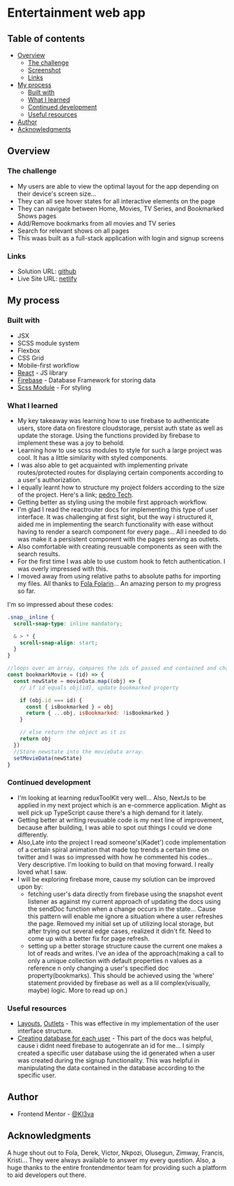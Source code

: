 # Entertainment web app

## Table of contents

- [Overview](#overview)
  - [The challenge](#the-challenge)
  - [Screenshot](#screenshot)
  - [Links](#links)
- [My process](#my-process)
  - [Built with](#built-with)
  - [What I learned](#what-i-learned)
  - [Continued development](#continued-development)
  - [Useful resources](#useful-resources)
- [Author](#author)
- [Acknowledgments](#acknowledgments)

## Overview

### The challenge

- My users are able to view the optimal layout for the app depending on their device's screen size...
- They can all see hover states for all interactive elements on the page
- They can navigate between Home, Movies, TV Series, and Bookmarked Shows pages
- Add/Remove bookmarks from all movies and TV series
- Search for relevant shows on all pages
- This waas built as a full-stack application with login and signup screens

### Links

- Solution URL: [github](https://github.com/Kl3va/Entertainment-web-app)
- Live Site URL: [netlify](https://entertainment-mini-app.netlify.app/)

## My process

### Built with

- JSX
- SCSS module system
- Flexbox
- CSS Grid
- Mobile-first workflow
- [React](https://reactjs.org/) - JS library
- [Firebase](https://firebase.google.com/) - Database Framework for storing data
- [Scss Module](https://sass-lang.com) - For styling

### What I learned

- My key takeaway was learning how to use firebase to authenticate users, store data on firestore cloudstorage, persist auth state as well as update the storage. Using the functions provided by firebase to implement these was a joy to behold.
- Learning how to use scss modules to style for such a large project was cool. It has a little similarity with styled components.
- I was also able to get acquainted with implementing private routes/protected routes for displaying certain components according to a user's authorization.
- I equally learnt how to structure my project folders according to the size of the project. Here's a link; [pedro Tech](https://www.youtube.com/watch?v=XEO3mFvrDx0&t=702s).
- Getting better as styling using the mobile first approach workflow.
- I'm glad I read the reactrouter docs for implementing this type of user interface. It was challenging at first sight, but the way i structured it, aided me in implementing the search functionality with ease without having to render a search component for every page... All i needed to do was make it a persistent component with the pages serving as outlets.
- Also comfortable with creating reusuable components as seen with the search results.
- For the first time I was able to use custom hook to fetch authentication. I was overly impressed with this.
- I moved away from using relative paths to absolute paths for importing my files. All thanks to [Fola Folarin](https://github.com/folathecoder)... An amazing person to my progress so far.

I'm so impressed about these codes:

```css
.snap__inline {
  scroll-snap-type: inline mandatory;

  & > * {
    scroll-snap-align: start;
  }
}
```

```js
//loops over an array, compares the ids of passed and contained and changes the value of bookmarked prop
const bookmarkMovie = (id) => {
  const newState = movieData.map((obj) => {
    // if id equals obj[id], update bookmarked property

    if (obj.id === id) {
      const { isBookmarked } = obj
      return { ...obj, isBookmarked: !isBookmarked }
    }

    // else return the object as it is
    return obj
  })
  //Store newstate into the movieData array.
  setMovieData(newState)
}
```

### Continued development

- I'm looking at learning reduxToolKit very well... Also, NextJs to be applied in my next project which is an e-commerce application. Might as well pick up TypeScript cause there's a high demand for it lately.
- Getting better at writing reusuable code is my next line of improvement, because after building, I was able to spot out things I could ve done differently.
- Also,Late into the project I read someone's(Kadet') code implementation of a certain spiral animation that made top trends a certain time on twitter and I was so impressed with how he commented his codes... Very descriptive. I'm looking to build on that moving forward. I really loved what I saw.
- I will be exploring firebase more, cause my solution can be improved upon by:
  - fetching user's data directly from firebase using the snapshot event listener as against my current approach of updating the docs using the sendDoc function when a change occurs in the state... Cause this pattern will enable me ignore a situation where a user refreshes the page. Removed my initial set up of utilizing local storage, but after trying out several edge cases, realized it didn't fit. Need to come up with a better fix for page refresh.
  - setting up a better storage structure cause the current one makes a lot of reads and writes. I've an idea of the approach(making a call to only a unique collection with default properties n values as a reference n only changing a user's specified doc property(bookmarks). This should be achieved using the 'where' statement provided by firebase as well as a lil complex(visually, maybe) logic. More to read up on.)

### Useful resources

- [Layouts](https://reactrouter.com/en/v6.3.0/getting-started/concepts#layout-routes), [Outlets](https://reactrouter.com/en/v6.3.0/getting-started/concepts#outlets) - This was effective in my implementation of the user interface structure.
- [Creating database for each user](https://firebase.google.com/docs/firestore/manage-data/add-data#add_a_document) - This part of the docs was helpful, cause i didnt need firebase to autogenrate an id for me... I simply created a specific user database using the id generated when a user was created during the signup functionality. This was helpful in manipulating the data contained in the database according to the specific user.

## Author

- Frontend Mentor - [@Kl3va](https://www.frontendmentor.io/profile/Kl3va)

## Acknowledgments

A huge shout out to Fola, Derek, Victor, Nkpozi, Olusegun, Zimway, Francis, Kristi... They were always available to answer my every question. Also, a huge thanks to the entire frontendmentor team for providing such a platform to aid developers out there.
